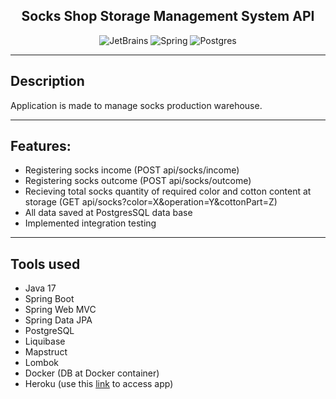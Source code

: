 <div id="badges" align="center">
  
## Socks Shop Storage Management System API
</div>
<div id="badges" align="center">
  
![JetBrains](https://img.shields.io/badge/IntelliJ%20IDEA-java-blue?style=for-the-badge&logo=jetbrains&logoColor=white)
![Spring](https://img.shields.io/badge/Spring-green?style=for-the-badge&logo=spring&logoColor=white)
![Postgres](https://img.shields.io/badge/postgres-%23316192.svg?style=for-the-badge&logo=postgresql&logoColor=white)
</div>

___
## Description
Application is made to manage socks production warehouse.

___
## Features:
- Registering socks income (POST api/socks/income)
- Registering socks outcome (POST api/socks/outcome)
- Recieving total socks quantity of required color and cotton content at storage (GET api/socks?color=X&operation=Y&cottonPart=Z)
- All data saved at PostgresSQL data base
- Implemented integration testing

___
## Tools used
- Java 17
- Spring Boot
- Spring Web MVC
- Spring Data JPA
- PostgreSQL
- Liquibase
- Mapstruct
- Lombok
- Docker (DB at Docker container)
- Heroku (use this [link](https://socks-shop.herokuapp.com) to access app)
